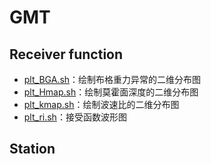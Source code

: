 # GMT
## Receiver function
- [plt_BGA.sh](ReceiverFunction/plt_BGA.sh)：绘制布格重力异常的二维分布图
- [plt_Hmap.sh](ReceiverFunction/plt_Hmap.sh)：绘制莫霍面深度的二维分布图
- [plt_kmap.sh](ReceiverFunction/plt_kmap.sh)：绘制波速比的二维分布图
- [plt_ri.sh](ReceiverFunction/plt_ri.sh)：接受函数波形图
## Station
